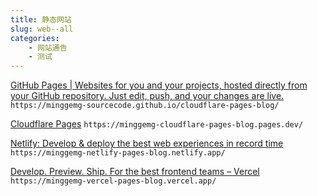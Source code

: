```yaml
---
title: 静态网站
slug: web--all
categories:
    - 网站通告
    - 测试
---
```


[GitHub Pages | Websites for you and your projects, hosted directly from your GitHub repository. Just edit, push, and your changes are live.](https://pages.github.com/) 
`https://minggemg-sourcecode.github.io/cloudflare-pages-blog/`

[Cloudflare Pages](https://pages.cloudflare.com/) 
`https://minggemg-cloudflare-pages-blog.pages.dev/`

[Netlify: Develop & deploy the best web experiences in record time](https://www.netlify.com/) 
`https://minggemg-netlify-pages-blog.netlify.app/`

[Develop. Preview. Ship. For the best frontend teams – Vercel](https://vercel.com/) 
`https://minggemg-vercel-pages-blog.vercel.app/`

